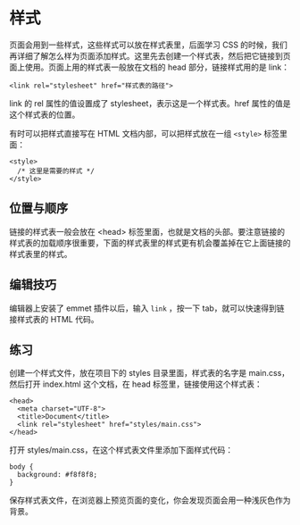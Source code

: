 # 样式

页面会用到一些样式，这些样式可以放在样式表里，后面学习 CSS 的时候，我们再详细了解怎么样为页面添加样式。这里先去创建一个样式表，然后把它链接到页面上使用。页面上用的样式表一般放在文档的 head 部分，链接样式用的是 link：

```
<link rel="stylesheet" href="样式表的路径">
```

link 的 rel 属性的值设置成了 stylesheet，表示这是一个样式表。href 属性的值是这个样式表的位置。

有时可以把样式直接写在 HTML 文档内部，可以把样式放在一组 `<style>` 标签里面：

```
<style>
  /* 这里是需要的样式 */
</style>
```

## 位置与顺序

链接的样式表一般会放在 &lt;head&gt; 标签里面，也就是文档的头部。要注意链接的样式表的加载顺序很重要，下面的样式表里的样式更有机会覆盖掉在它上面链接的样式表里的样式。

## 编辑技巧

编辑器上安装了 emmet 插件以后，输入 `link` ，按一下 tab，就可以快速得到链接样式表的 HTML 代码。

## 练习

创建一个样式文件，放在项目下的 styles 目录里面，样式表的名字是 main.css，然后打开 index.html 这个文档，在 head 标签里，链接使用这个样式表：

```
<head>
  <meta charset="UTF-8">
  <title>Document</title>
  <link rel="stylesheet" href="styles/main.css">
</head>
```

打开 styles/main.css，在这个样式表文件里添加下面样式代码：

```
body {
  background: #f8f8f8;
}
```

保存样式表文件，在浏览器上预览页面的变化，你会发现页面会用一种浅灰色作为背景。

